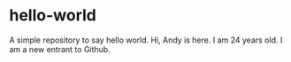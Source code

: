 # hello-world
A simple repository to say hello world.
Hi, Andy is here. I am 24 years old.
I am a new entrant to Github.
